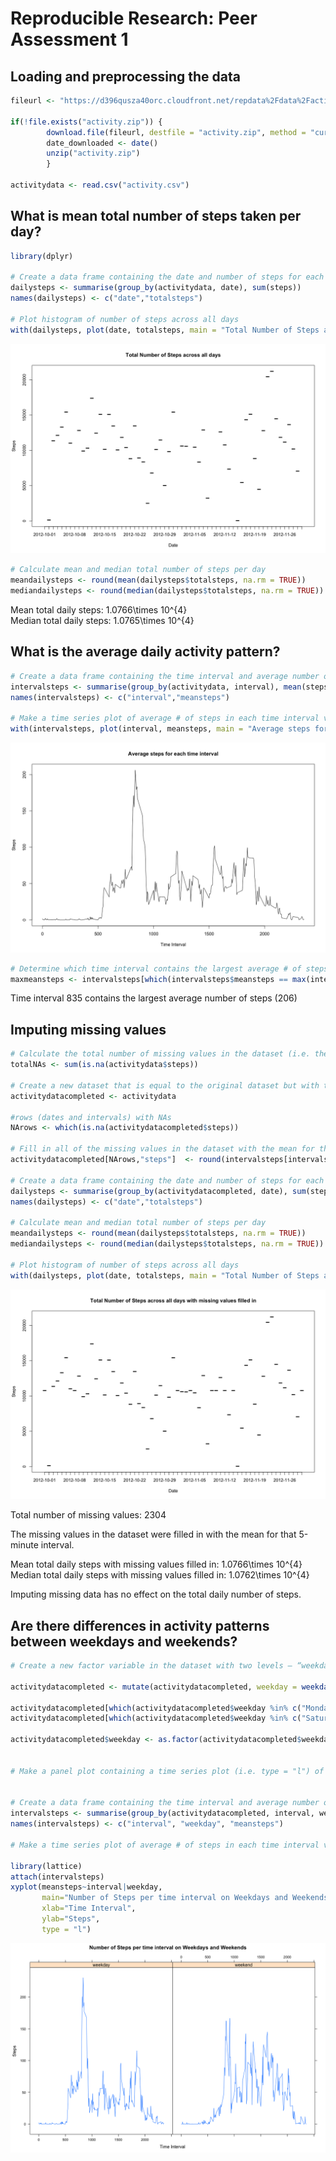 # Reproducible Research: Peer Assessment 1



## Loading and preprocessing the data


```r
fileurl <- "https://d396qusza40orc.cloudfront.net/repdata%2Fdata%2Factivity.zip"

if(!file.exists("activity.zip")) {
        download.file(fileurl, destfile = "activity.zip", method = "curl")
        date_downloaded <- date()
        unzip("activity.zip")
        }

activitydata <- read.csv("activity.csv")
```


## What is mean total number of steps taken per day?


```r
library(dplyr)

# Create a data frame containing the date and number of steps for each day
dailysteps <- summarise(group_by(activitydata, date), sum(steps))
names(dailysteps) <- c("date","totalsteps")

# Plot histogram of number of steps across all days
with(dailysteps, plot(date, totalsteps, main = "Total Number of Steps across all days", xlab = "Date", ylab = "Steps", type = "h"))
```

![](Figures/unnamed-chunk-2-1.png) 

```r
# Calculate mean and median total number of steps per day
meandailysteps <- round(mean(dailysteps$totalsteps, na.rm = TRUE))
mediandailysteps <- round(median(dailysteps$totalsteps, na.rm = TRUE))
```

Mean total daily steps: 1.0766\times 10^{4}  
Median total daily steps: 1.0765\times 10^{4}


## What is the average daily activity pattern?


```r
# Create a data frame containing the time interval and average number of steps for each time interval
intervalsteps <- summarise(group_by(activitydata, interval), mean(steps, na.rm = TRUE))
names(intervalsteps) <- c("interval","meansteps")

# Make a time series plot of average # of steps in each time interval vs the time interval
with(intervalsteps, plot(interval, meansteps, main = "Average steps for each time interval", xlab = "Time Interval", ylab = "Steps", type = "l"))
```

![](Figures/unnamed-chunk-3-1.png) 

```r
# Determine which time interval contains the largest average # of steps
maxmeansteps <- intervalsteps[which(intervalsteps$meansteps == max(intervalsteps$meansteps)),]
```

Time interval 835 contains the largest average number of steps (206)


## Imputing missing values


```r
# Calculate the total number of missing values in the dataset (i.e. the total number of rows with NAs)
totalNAs <- sum(is.na(activitydata$steps))

# Create a new dataset that is equal to the original dataset but with the missing data filled in.
activitydatacompleted <- activitydata

#rows (dates and intervals) with NAs
NArows <- which(is.na(activitydatacompleted$steps))

# Fill in all of the missing values in the dataset with the mean for that 5-minute interval
activitydatacompleted[NArows,"steps"]  <- round(intervalsteps[intervalsteps$interval %in% activitydatacompleted[NArows,"interval"], "meansteps"])

# Create a data frame containing the date and number of steps for each day
dailysteps <- summarise(group_by(activitydatacompleted, date), sum(steps))
names(dailysteps) <- c("date","totalsteps")

# Calculate mean and median total number of steps per day
meandailysteps <- round(mean(dailysteps$totalsteps, na.rm = TRUE))
mediandailysteps <- round(median(dailysteps$totalsteps, na.rm = TRUE))

# Plot histogram of number of steps across all days
with(dailysteps, plot(date, totalsteps, main = "Total Number of Steps across all days with missing values filled in", xlab = "Date", ylab = "Steps", type = "h"))
```

![](Figures/unnamed-chunk-4-1.png) 

Total number of missing values: 2304  

The missing values in the dataset were filled in with the mean for that 5-minute interval.  

Mean total daily steps with missing values filled in: 1.0766\times 10^{4}  
Median total daily steps with missing values filled in: 1.0762\times 10^{4}  

Imputing missing data has no effect on the total daily number of steps.  


## Are there differences in activity patterns between weekdays and weekends?


```r
# Create a new factor variable in the dataset with two levels – “weekday” and “weekend” indicating whether a given date is a weekday or weekend day.

activitydatacompleted <- mutate(activitydatacompleted, weekday = weekdays(as.Date(activitydatacompleted$date)))

activitydatacompleted[which(activitydatacompleted$weekday %in% c("Monday", "Tuesday", "Wednesday", "Thursday", "Friday")), "weekday"] <- "weekday" 
activitydatacompleted[which(activitydatacompleted$weekday %in% c("Saturday", "Sunday")), "weekday"] <- "weekend"

activitydatacompleted$weekday <- as.factor(activitydatacompleted$weekday)


# Make a panel plot containing a time series plot (i.e. type = "l") of the 5-minute interval (x-axis) and the average number of steps taken, averaged across all weekday days or weekend days (y-axis).


# Create a data frame containing the time interval and average number of steps for each time interval
intervalsteps <- summarise(group_by(activitydatacompleted, interval, weekday), mean(steps, na.rm = TRUE))
names(intervalsteps) <- c("interval", "weekday", "meansteps")

# Make a time series plot of average # of steps in each time interval vs the time interval

library(lattice)
attach(intervalsteps)
xyplot(meansteps~interval|weekday,
       main="Number of Steps per time interval on Weekdays and Weekends",
       xlab="Time Interval",
       ylab="Steps",
       type = "l")
```

![](Figures/unnamed-chunk-5-1.png) 
